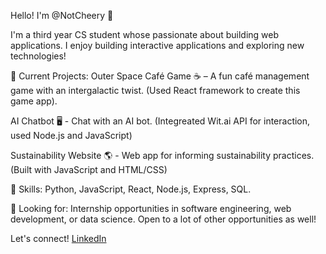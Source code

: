 Hello! I'm @NotCheery 👋 

I'm a third year CS student whose passionate about building web applications. I enjoy building interactive applications and exploring new technologies!

🌟 Current Projects:
Outer Space Café Game ☕ – A fun café management game with an intergalactic twist. (Used React framework to create this game app).

AI Chatbot 🖥️ - Chat with an AI bot. (Integreated Wit.ai API for interaction, used Node.js and JavaScript)

Sustainability Website 🌎 - Web app for informing sustainability practices. (Built with JavaScript and HTML/CSS)

📌 Skills: Python, JavaScript, React, Node.js, Express, SQL.

🎯 Looking for: Internship opportunities in software engineering, web development, or data science. Open to a lot of other opportunities as well!

Let's connect!
[LinkedIn](www.linkedin.com/in/tahia-csc)

<!---
NotCheery/NotCheery is a ✨ special ✨ repository because its `README.md` (this file) appears on your GitHub profile.
You can click the Preview link to take a look at your changes.
--->

